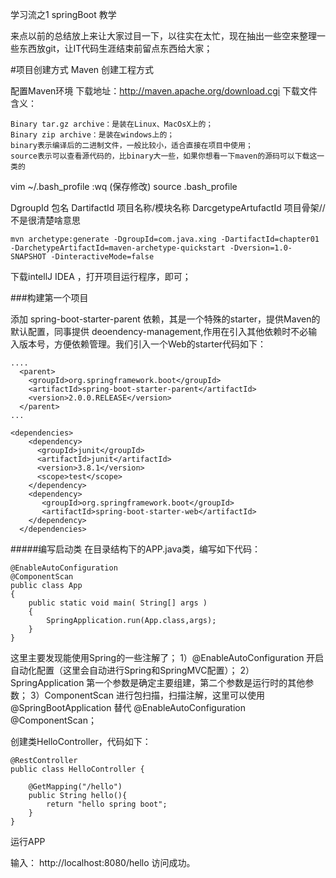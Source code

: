 学习流之1  springBoot 教学

来点以前的总结放上来让大家过目一下，以往实在太忙，现在抽出一些空来整理一些东西放git，让IT代码生涯结束前留点东西给大家；

#项目创建方式
Maven 创建工程方式

配置Maven环境
下载地址：http://maven.apache.org/download.cgi
下载文件含义：

~~~
Binary tar.gz archive：是装在Linux、MacOsX上的；
Binary zip archive：是装在windows上的；
binary表示编译后的二进制文件，一般比较小，适合直接在项目中使用；
source表示可以查看源代码的，比binary大一些，如果你想看一下maven的源码可以下载这一类的
~~~
vim ~/.bash_profile
:wq (保存修改)
source .bash_profile

DgroupId 包名
DartifactId 项目名称/模块名称
DarcgetypeArtufactId 项目骨架//不是很清楚啥意思

~~~
mvn archetype:generate -DgroupId=com.java.xing -DartifactId=chapter01 -DarchetypeArtifactId=maven-archetype-quickstart -Dversion=1.0-SNAPSHOT -DinteractiveMode=false 
~~~

下载intellJ IDEA ，打开项目运行程序，即可；

###构建第一个项目

添加
spring-boot-starter-parent 依赖，其是一个特殊的starter，提供Maven的默认配置，同事提供 deoendency-management,作用在引入其他依赖时不必输入版本号，方便依赖管理。我们引入一个Web的starter代码如下：

~~~
....
  <parent>
    <groupId>org.springframework.boot</groupId>
    <artifactId>spring-boot-starter-parent</artifactId>
    <version>2.0.0.RELEASE</version>
  </parent>
...

<dependencies>
    <dependency>
      <groupId>junit</groupId>
      <artifactId>junit</artifactId>
      <version>3.8.1</version>
      <scope>test</scope>
    </dependency>
    <dependency>
       <groupId>org.springframework.boot</groupId>
       <artifactId>spring-boot-starter-web</artifactId>
    </dependency>
  </dependencies>
~~~

#####编写启动类
在目录结构下的APP.java类，编写如下代码：

~~~
@EnableAutoConfiguration
@ComponentScan
public class App
{
    public static void main( String[] args )
    {
        SpringApplication.run(App.class,args);
    }
}
~~~
这里主要发现能使用Spring的一些注解了；
1）@EnableAutoConfiguration 开启自动化配置（这里会自动进行Spring和SpringMVC配置）；
2）SpringApplication 第一个参数是确定主要组建，第二个参数是运行时的其他参数；
3）ComponentScan 进行包扫描，扫描注解，这里可以使用  @SpringBootApplication  替代 @EnableAutoConfiguration
@ComponentScan；

创建类HelloController，代码如下：

~~~
@RestController
public class HelloController {

    @GetMapping("/hello")
    public String hello(){
        return "hello spring boot";
    }
}
~~~

运行APP

输入：
http://localhost:8080/hello 访问成功。
